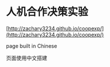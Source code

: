 # 人机合作决策实验

[http://zachary3234.github.io/coopexp/](http://zachary3234.github.io/coopexp/)

page built in Chinese

页面使用中文搭建
